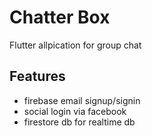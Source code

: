 # Chatter Box

Flutter allpication for group chat

## Features

- firebase email signup/signin
- social login via facebook
- firestore db for realtime db


